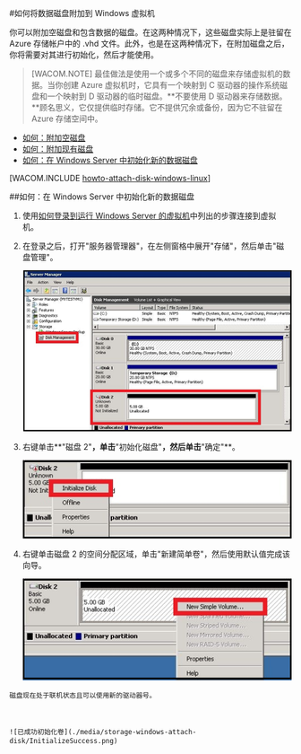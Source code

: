 <properties linkid="manage-linux-howto-attach-a-disk" urlDisplayName="Attach a disk" pageTitle="将磁盘附加到虚拟机 | Azure" metaKeywords="Azure Linux virtual machine, Azure Windows virtual machine, Azure attach disk, Azure initialize disk" description="了解如何将数据磁盘附加到 Azure 虚拟机。然后在 Windows Server 或 Linux 虚拟机中初始化该磁盘。" metaCanonical="" services="virtual-machines,storage" documentationCenter="" title="How to Attach a Data Disk to a Virtual Machine" authors="" solutions="" manager="" editor="" />
<tags ms.service="virtual-machines,storage"
    ms.date="03/05/2015"
    wacn.date=""
    />


#如何将数据磁盘附加到 Windows 虚拟机

你可以附加空磁盘和包含数据的磁盘。在这两种情况下，这些磁盘实际上是驻留在 Azure 存储帐户中的 .vhd 文件。此外，也是在这两种情况下，在附加磁盘之后，你将需要对其进行初始化，然后才能使用。 

> [WACOM.NOTE] 最佳做法是使用一个或多个不同的磁盘来存储虚拟机的数据。当你创建 Azure 虚拟机时，它具有一个映射到 C 驱动器的操作系统磁盘和一个映射到 D 驱动器的临时磁盘。**不要使用 D 驱动器来存储数据。**顾名思义，它仅提供临时存储。它不提供冗余或备份，因为它不驻留在 Azure 存储空间中。

- [如何：附加空磁盘](#attachempty)
- [如何：附加现有磁盘](#attachexisting)
- [如何：在 Windows Server 中初始化新的数据磁盘](#initializeinWS)


[WACOM.INCLUDE [howto-attach-disk-windows-linux](../includes/howto-attach-disk-windows-linux.md)]

##<a id="initializeinWS"></a>如何：在 Windows Server 中初始化新的数据磁盘

1. 使用[如何登录到运行 Windows Server 的虚拟机][logon]中列出的步骤连接到虚拟机。



2. 在登录之后，打开"服务器管理器"，在左侧窗格中展开"存储"，然后单击"磁盘管理"。



	![Open Server Manager](./media/storage-windows-attach-disk/ServerManager.png)



3. 右键单击**"磁盘 2"**，单击**"初始化磁盘"**，然后单击**"确定"**。



	![Initialize the disk](./media/storage-windows-attach-disk/InitializeDisk.png)


4. 右键单击磁盘 2 的空间分配区域，单击"新建简单卷"，然后使用默认值完成该向导。
 

	![Initialize the volume](./media/storage-windows-attach-disk/InitializeDiskVolume.png)


[logon]: ../virtual-machines-log-on-windows-server/



	磁盘现在处于联机状态且可以使用新的驱动器号。



	![已成功初始化卷](./media/storage-windows-attach-disk/InitializeSuccess.png)
<!--HONumber=41-->
